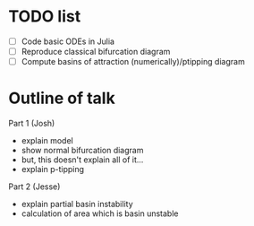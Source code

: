 # TODO list

- [ ] Code basic ODEs in Julia
- [ ] Reproduce classical bifurcation diagram
- [ ] Compute basins of attraction (numerically)/ptipping diagram

# Outline of talk

Part 1 (Josh)

- explain model
- show normal bifurcation diagram
- but, this doesn't explain all of it...
- explain p-tipping

Part 2 (Jesse)

- explain partial basin instability
- calculation of area which is basin unstable
